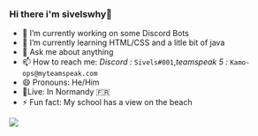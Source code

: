 ### Hi there i'm sivelswhy👋

<!-- **sivelswhy/sivelswhy** is a ✨ _special_ ✨ repository because its `README.md` (this file) appears on your GitHub profile. -->

<!-- Here are some ideas to get you started: -->

- 🔭 I’m currently working on some Discord Bots
- 🌱 I’m currently learning HTML/CSS and a litle bit of java
- 💬 Ask me about anything
- 📫 How to reach me: *Discord :* `Sivels#001`,*teamspeak 5 :* `Kamo-ops@myteamspeak.com`
- 😄 Pronouns: He/Him
- 📍Live: In Normandy 🇫🇷
- ⚡ Fun fact: My school has a view on the beach


<img src="https://github-readme-stats.vercel.app/api?username=sivelswhy&show_icons=true&theme=outrun&custom_title=%E2%9A%92%EF%B8%8FMy%20Github%20Stats&count_private=false&layout=default">
